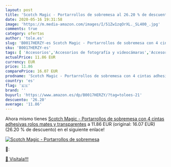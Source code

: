 ```yaml
---
layout: post
title: 'Scotch Magic - Portarrollos de sobremesa al 26.20 % de descuento'
date: 2020-05-16 19:31:58
image: 'https://m.media-amazon.com/images/I/51Zw1zqOrXL._SL400_.jpg'
comments: true
category: ofertas
author: 'tole.es'
slug: 'B0017HERZY-es Scotch Magic - Portarrollos de sobremesa con 4 cintas...'
sku: 'B0017HERZY-es'
tags: [ 'Accesorios','Accesorios de fotografía y videocámaras','Accesorios para portátiles y netbooks','Bolsas y fundas para cámaras compactas','Bolsas y fundas para cámaras digitales','Bolsas y fundas para cámaras,  videocámaras y prismáticos','Bolsas y fundas para portátiles y netbooks','Electrónica','Fotografía y videocámaras','Informática','Mochilas para portátiles y netbooks','magic','scotch', ]
actualPrice: 11.86 EUR
currency: EUR
price: 11.86
comparePrice: 16.07 EUR
prodname: 'Scotch Magic - Portarrollos de sobremesa con 4 cintas adhesivas  rolos mates y transparentes'
country: 'es'
flag: '🇪🇸'
brand: ''
buyurl: 'https://www.amazon.es/dp/B0017HERZY/?tag=tolees-21'
descuento: '26.20'
average: '11.86'
---
```


Ahora mismo tienes [Scotch Magic - Portarrollos de sobremesa con 4 cintas adhesivas  rolos mates y transparentes](https://www.amazon.es/dp/B0017HERZY/?tag=tolees-21) a 11.86 EUR (original: 16.07 EUR) (26.20 %  de descuento) en el siguiente enlace!

[![Scotch Magic - Portarrollos de sobremesa](https://m.media-amazon.com/images/I/51Zw1zqOrXL._SL400_.jpg)](https://www.amazon.es/dp/B0017HERZY/?tag=tolees-21)

🔎:


[🛒 Visítala!!!](https://www.amazon.es/dp/B0017HERZY/?tag=tolees-21)
